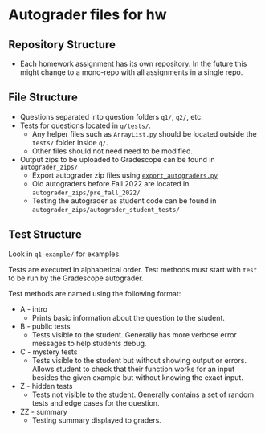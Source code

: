 # Autograder files for hw

## Repository Structure

* Each homework assignment has its own repository. In the future this might change to a mono-repo with all assignments in a single repo.

## File Structure

* Questions separated into question folders `q1/`, `q2/`, etc.
* Tests for questions located in `q/tests/`.
  * Any helper files such as `ArrayList.py` should be located outside the `tests/` folder inside `q/`.
  * Other files should not need need to be modified.
* Output zips to be uploaded to Gradescope can be found in `autograder_zips/`
  * Export autograder zip files using [`export_autograders.py`](./export_autograders.py)
  * Old autograders before Fall 2022 are located in `autograder_zips/pre_fall_2022/`
  * Testing the autograder as student code can be found in `autograder_zips/autograder_student_tests/`

## Test Structure

Look in `q1-example/` for examples.

Tests are executed in alphabetical order. Test methods must start with `test` to be run by the Gradescope autograder.

Test methods are named using the following format:

* A - intro
  * Prints basic information about the question to the student.
* B - public tests
  * Tests visible to the student. Generally has more verbose error messages to help students debug.
* C - mystery tests
  * Tests visible to the student but without showing output or errors. Allows student to check that their function works for an input besides the given example but without knowing the exact input.
* Z - hidden tests
  * Tests not visible to the student. Generally contains a set of random tests and edge cases for the question.
* ZZ - summary
  * Testing summary displayed to graders.

